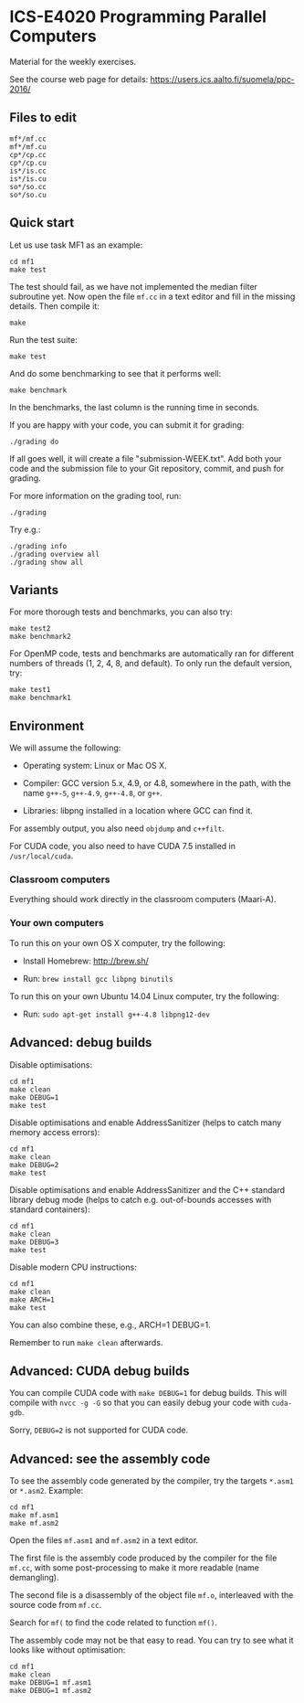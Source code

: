 ICS-E4020 Programming Parallel Computers
========================================

Material for the weekly exercises.

See the course web page for details:
https://users.ics.aalto.fi/suomela/ppc-2016/


Files to edit
-------------

    mf*/mf.cc
    mf*/mf.cu
    cp*/cp.cc
    cp*/cp.cu
    is*/is.cc
    is*/is.cu
    so*/so.cc
    so*/so.cu


Quick start
-----------

Let us use task MF1 as an example:

    cd mf1
    make test

The test should fail, as we have not implemented the median filter
subroutine yet. Now open the file `mf.cc` in a text editor and
fill in the missing details. Then compile it:

    make

Run the test suite:

    make test

And do some benchmarking to see that it performs well:

    make benchmark

In the benchmarks, the last column is the running time in seconds.

If you are happy with your code, you can submit it for grading:

    ./grading do

If all goes well, it will create a file "submission-WEEK.txt".
Add both your code and the submission file to your Git repository,
commit, and push for grading.

For more information on the grading tool, run:

    ./grading

Try e.g.:

    ./grading info
    ./grading overview all
    ./grading show all


Variants
--------

For more thorough tests and benchmarks, you can also try:

    make test2
    make benchmark2

For OpenMP code, tests and benchmarks are automatically ran for
different numbers of threads (1, 2, 4, 8, and default). To only
run the default version, try:

    make test1
    make benchmark1


Environment
-----------

We will assume the following:

 - Operating system: Linux or Mac OS X.

 - Compiler: GCC version 5.x, 4.9, or 4.8, somewhere in the path,
   with the name `g++-5`, `g++-4.9`, `g++-4.8`, or `g++`.

 - Libraries: libpng installed in a location where GCC can find it.

For assembly output, you also need `objdump` and `c++filt`.

For CUDA code, you also need to have CUDA 7.5 installed in
`/usr/local/cuda`.


### Classroom computers

Everything should work directly in the classroom computers (Maari-A).


### Your own computers

To run this on your own OS X computer, try the following:

 - Install Homebrew: http://brew.sh/

 - Run: `brew install gcc libpng binutils`

To run this on your own Ubuntu 14.04 Linux computer, try the
following:

 - Run: `sudo apt-get install g++-4.8 libpng12-dev`


Advanced: debug builds
----------------------

Disable optimisations:

    cd mf1
    make clean
    make DEBUG=1
    make test

Disable optimisations and enable AddressSanitizer (helps to catch many
memory access errors):

    cd mf1
    make clean
    make DEBUG=2
    make test

Disable optimisations and enable AddressSanitizer and the C++ standard
library debug mode (helps to catch e.g. out-of-bounds accesses with
standard containers):

    cd mf1
    make clean
    make DEBUG=3
    make test

Disable modern CPU instructions:

    cd mf1
    make clean
    make ARCH=1
    make test

You can also combine these, e.g., ARCH=1 DEBUG=1.

Remember to run `make clean` afterwards.


Advanced: CUDA debug builds
---------------------------

You can compile CUDA code with `make DEBUG=1` for debug builds.
This will compile with `nvcc -g -G` so that you can easily debug
your code with `cuda-gdb`.

Sorry, `DEBUG=2` is not supported for CUDA code.


Advanced: see the assembly code
-------------------------------

To see the assembly code generated by the compiler, try the targets
`*.asm1` or `*.asm2`. Example:

    cd mf1
    make mf.asm1
    make mf.asm2

Open the files `mf.asm1` and `mf.asm2` in a text editor.

The first file is the assembly code produced by the compiler for
the file `mf.cc`, with some post-processing to make it more readable
(name demangling).

The second file is a disassembly of the object file `mf.o`, interleaved
with the source code from `mf.cc`.

Search for `mf(` to find the code related to function `mf()`.

The assembly code may not be that easy to read. You can try to see
what it looks like without optimisation:

    cd mf1
    make clean
    make DEBUG=1 mf.asm1
    make DEBUG=1 mf.asm2


